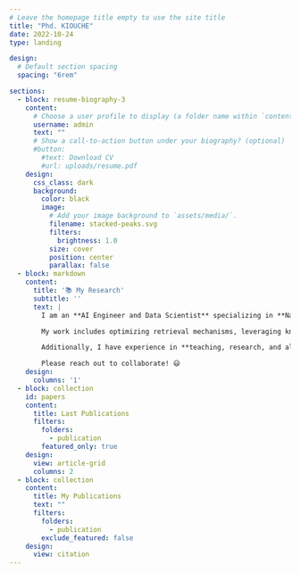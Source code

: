 ```yaml
---
# Leave the homepage title empty to use the site title
title: "Phd. KIOUCHE"
date: 2022-10-24
type: landing

design:
  # Default section spacing
  spacing: "6rem"

sections:
  - block: resume-biography-3
    content:
      # Choose a user profile to display (a folder name within `content/authors/`)
      username: admin
      text: ""
      # Show a call-to-action button under your biography? (optional)
      #button:
        #text: Download CV
        #url: uploads/resume.pdf
    design:
      css_class: dark
      background:
        color: black
        image:
          # Add your image background to `assets/media/`.
          filename: stacked-peaks.svg
          filters:
            brightness: 1.0
          size: cover
          position: center
          parallax: false
  - block: markdown
    content:
      title: '📚 My Research'
      subtitle: ''
      text: |
        I am an **AI Engineer and Data Scientist** specializing in **Natural Language Processing (NLP), Generative AI, and Retrieval-Augmented Generation (RAG)**, with experience in developing AI-driven solutions for **software engineering, cybersecurity, and graph-based analytics**. 

        My work includes optimizing retrieval mechanisms, leveraging knowledge graphs for contextual accuracy, and designing **efficient, scalable algorithms** for various AI applications. I have contributed to projects such as **anti-smishing detection models** for cybersecurity and **graph-based anomaly detection** in IT systems, utilizing techniques like **Graph Neural Networks (GNNs) and streaming algorithms**.

        Additionally, I have experience in **teaching, research, and algorithm optimization**, with a focus on improving the **performance and efficiency** of AI systems.

        Please reach out to collaborate! 😃
    design:
      columns: '1'
  - block: collection
    id: papers
    content:
      title: Last Publications
      filters:
        folders:
          - publication
        featured_only: true
    design:
      view: article-grid
      columns: 2
  - block: collection
    content:
      title: My Publications
      text: ""
      filters:
        folders:
          - publication
        exclude_featured: false
    design:
      view: citation
---
```

